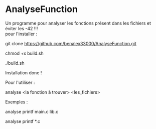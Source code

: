 # AnalyseFunction
Un programme pour analyser les fonctions présent dans les fichiers et éviter les -42 !!!                                                                            
pour l'installer : 

git clone https://github.com/benalex33000/AnalyseFunction.git

chmod +x build.sh

./build.sh

Installation done !

Pour l'utiliser : 

analyse <la fonction à trouver> <les_fichiers>

Exemples :

analyse printf main.c lib.c

analyse printf *.c

